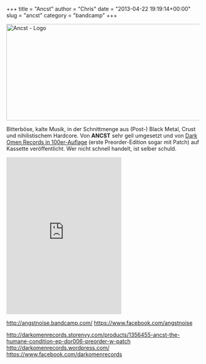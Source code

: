 +++
title = "Ancst"
author = "Chris"
date = "2013-04-22 19:19:14+00:00"
slug = "ancst"
category = "bandcamp"
+++

<img src="http://necroslaughter.de/wp-content/uploads/2013/04/Ancst-The-Humane-Condition-150x147.jpg" alt="Ancst - The Humane Condition" width="0" height="0" class="alignnone size-thumbnail wp-image-10639" />
<img src="http://necroslaughter.de/wp-content/uploads/2013/04/Ancst-Logo.jpg" alt="Ancst - Logo" width="690" height="252" class="aligncenter size-full wp-image-10640" />

Bitterböse, kalte Musik, in der Schnittmenge aus (Post-) Black Metal, Crust und nihilistischem Hardcore. Von **ANCST** sehr geil umgesetzt und von <a href="http://darkomenrecords.storenvy.com/products/1356455-ancst-the-humane-condition-ep-dor006-preorder-w-patch">Dark Omen Records in 100er-Auflage</a> (erste Preorder-Edition sogar mit Patch) auf Kassette veröffentlicht. Wer nicht schnell handelt, ist selber schuld.

<iframe width="300" height="410" style="position: relative; display: block; width: 300px; height: 410px;" src="http://bandcamp.com/EmbeddedPlayer/v=2/album=144605604/size=grande3/bgcol=222222/linkcol=FFFFFF/" allowtransparency="true" frameborder="0"><a href="http://angstnoise.bandcamp.com/album/the-humane-condition">the humane condition by ANCST</a></iframe>


<a href="http://angstnoise.bandcamp.com/">http://angstnoise.bandcamp.com/</a>
<a href="https://www.facebook.com/angstnoise">https://www.facebook.com/angstnoise</a>

<a href="http://darkomenrecords.storenvy.com/products/1356455-ancst-the-humane-condition-ep-dor006-preorder-w-patch">http://darkomenrecords.storenvy.com/products/1356455-ancst-the-humane-condition-ep-dor006-preorder-w-patch</a>
<a href="http://darkomenrecords.wordpress.com/">http://darkomenrecords.wordpress.com/</a>
<a href="https://www.facebook.com/darkomenrecords">https://www.facebook.com/darkomenrecords</a>
